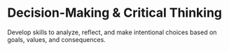 # Decision-Making & Critical Thinking

Develop skills to analyze, reflect, and make intentional choices based on goals, values, and consequences.